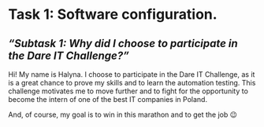 # **Task 1: Software configuration.**

##  *“Subtask 1: Why did I choose to participate in the Dare IT Challenge?”*

  Hi! My name is Halyna. I choose to participate in the Dare IT Challenge, as it is a great chance to prove my skills and to learn the automation testing. This challenge motivates me to move further and to fight for the opportunity to become the intern of one of the best IT companies in Poland.


And, of course, my goal is to win in this marathon and to get the job 😉 

